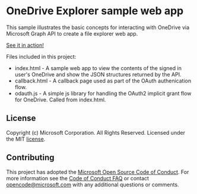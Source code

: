 # OneDrive Explorer sample web app

This sample illustrates the basic concepts for interacting with OneDrive via Microsoft Graph API to create a file explorer web app.

[See it in action!](https://dev.onedrive.com/odx/index.html)

Files included in this project:

* index.html - A sample web app to view the contents of the signed in user's OneDrive and show the JSON structures returned by the API.
* callback.html - A callback page used as part of the OAuth authenication flow.
* odauth.js - A simple js library for handling the OAuth2 implicit grant flow for OneDrive. Called from index.html.

## License

Copyright (c) Microsoft Corporation. All Rights Reserved. Licensed under the MIT [license](LICENSE.txt).

## Contributing

This project has adopted the [Microsoft Open Source Code of Conduct](https://opensource.microsoft.com/codeofconduct/). For more information see the [Code of Conduct FAQ](https://opensource.microsoft.com/codeofconduct/faq/) or contact [opencode@microsoft.com](mailto:opencode@microsoft.com) with any additional questions or comments.

